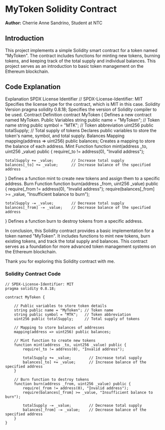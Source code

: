 # MyToken Solidity Contract

**Author:** Cherrie Anne Sandrino, Student at NTC

## Introduction

This project implements a simple Solidity smart contract for a token named "MyToken". The contract includes functions for minting new tokens, burning tokens, and keeping track of the total supply and individual balances. This project serves as an introduction to basic token management on the Ethereum blockchain.

## Code Explanation
Explanation
SPDX License Identifier
// SPDX-License-Identifier: MIT
Specifies the license type for the contract, which is MIT in this case.
Solidity Version
pragma solidity 0.8.18;
Specifies the version of Solidity compiler to be used.
Contract Definition
contract MyToken {
Defines a new contract named MyToken.
Public Variables
string public name = "MyToken"; // Token name
string public symbol = "MTK";   // Token abbreviation
uint256 public totalSupply;     // Total supply of tokens
Declares public variables to store the token's name, symbol, and total supply.
Balances Mapping
mapping(address => uint256) public balances;
Creates a mapping to store the balance of each address.
Mint Function
function mint(address _to, uint256 _value) public {
    require(_to != address(0), "Invalid address");

    totalSupply += _value;        // Increase total supply
    balances[_to] += _value;      // Increase balance of the specified address
}
Defines a function mint to create new tokens and assign them to a specific address.
Burn Function
function burn(address _from, uint256 _value) public {
    require(_from != address(0), "Invalid address");
    require(balances[_from] >= _value, "Insufficient balance to burn");

    totalSupply -= _value;        // Decrease total supply
    balances[_from] -= _value;    // Decrease balance of the specified address
}
Defines a function burn to destroy tokens from a specific address.

In conclusion, this Solidity contract provides a basic implementation for a token named "MyToken". It includes functions to mint new tokens, burn existing tokens, and track the total supply and balances. This contract serves as a foundation for more advanced token management systems on the Ethereum blockchain.

Thank you for exploring this Solidity contract with me.

### Solidity Contract Code

```solidity
// SPDX-License-Identifier: MIT
pragma solidity 0.8.18;

contract MyToken {

    // Public variables to store token details
    string public name = "MyToken"; // Token name
    string public symbol = "MTK";   // Token abbreviation
    uint256 public totalSupply;     // Total supply of tokens

    // Mapping to store balances of addresses
    mapping(address => uint256) public balances;

    // Mint function to create new tokens
    function mint(address _to, uint256 _value) public {
        require(_to != address(0), "Invalid address");

        totalSupply += _value;        // Increase total supply
        balances[_to] += _value;      // Increase balance of the specified address
    }

    // Burn function to destroy tokens
    function burn(address _from, uint256 _value) public {
        require(_from != address(0), "Invalid address");
        require(balances[_from] >= _value, "Insufficient balance to burn");

        totalSupply -= _value;        // Decrease total supply
        balances[_from] -= _value;    // Decrease balance of the specified address
    }
}
